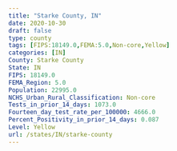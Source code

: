 ```yaml
---
title: "Starke County, IN"
date: 2020-10-30
draft: false
type: county
tags: [FIPS:18149.0,FEMA:5.0,Non-core,Yellow]
categories: [IN]
County: Starke County
State: IN
FIPS: 18149.0
FEMA_Region: 5.0
Population: 22995.0
NCHS_Urban_Rural_Classification: Non-core
Tests_in_prior_14_days: 1073.0
Fourteen_day_test_rate_per_100000: 4666.0
Percent_Positivity_in_prior_14_days: 0.087
Level: Yellow
url: /states/IN/starke-county
---
```



